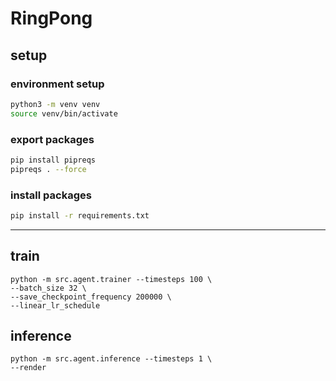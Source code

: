 # RingPong

## setup
### environment setup

```bash
python3 -m venv venv
source venv/bin/activate
```

### export packages
```bash
pip install pipreqs
pipreqs . --force
```

### install packages
```bash
pip install -r requirements.txt
```

--------------

## train
```
python -m src.agent.trainer --timesteps 100 \
--batch_size 32 \
--save_checkpoint_frequency 200000 \
--linear_lr_schedule

```

## inference
```
python -m src.agent.inference --timesteps 1 \
--render
```
